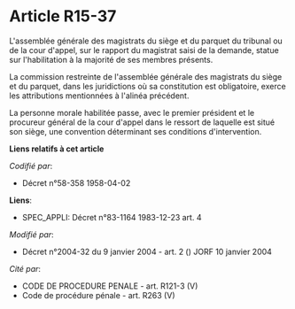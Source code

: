 # Article R15-37

L'assemblée générale des magistrats du siège et du parquet du tribunal ou de la cour d'appel, sur le rapport du magistrat
saisi de la demande, statue sur l'habilitation à la majorité de ses membres présents.

La commission restreinte de l'assemblée générale des magistrats du siège et du parquet, dans les juridictions où sa
constitution est obligatoire, exerce les attributions mentionnées à l'alinéa précédent.

La personne morale habilitée passe, avec le premier président et le procureur général de la cour d'appel dans le ressort de
laquelle est situé son siège, une convention déterminant ses conditions d'intervention.

**Liens relatifs à cet article**

_Codifié par_:

  - Décret n°58-358 1958-04-02

**Liens**:

  - SPEC_APPLI: Décret n°83-1164 1983-12-23 art. 4

_Modifié par_:

  - Décret n°2004-32 du 9 janvier 2004 - art. 2 () JORF 10 janvier 2004

_Cité par_:

  - CODE DE PROCEDURE PENALE - art. R121-3 (V)
  - Code de procédure pénale - art. R263 (V)
